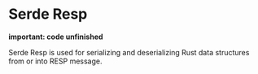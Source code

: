 # Serde Resp

**important: code unfinished**

Serde Resp is used for serializing and deserializing Rust data structures from or into RESP message.
